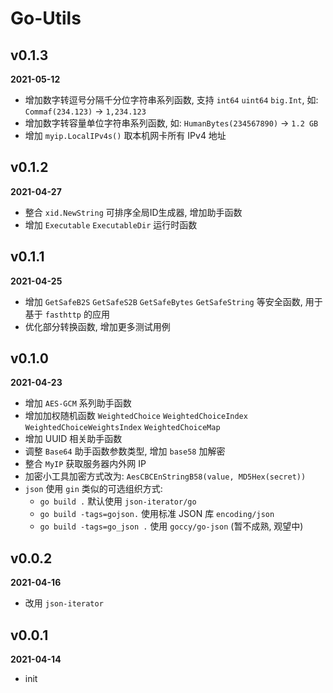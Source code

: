 # Go-Utils

## v0.1.3

**2021-05-12**

- 增加数字转逗号分隔千分位字符串系列函数, 支持 `int64` `uint64` `big.Int`, 如: `Commaf(234.123)` -> `1,234.123`
- 增加数字转容量单位字符串系列函数, 如: `HumanBytes(234567890)` -> `1.2 GB`
- 增加 `myip.LocalIPv4s()` 取本机网卡所有 IPv4 地址

## v0.1.2

**2021-04-27**

- 整合 `xid.NewString` 可排序全局ID生成器, 增加助手函数
- 增加 `Executable` `ExecutableDir` 运行时函数

## v0.1.1

**2021-04-25**

- 增加 `GetSafeB2S` `GetSafeS2B` `GetSafeBytes` `GetSafeString` 等安全函数, 用于基于 `fasthttp` 的应用
- 优化部分转换函数, 增加更多测试用例

## v0.1.0

**2021-04-23**

- 增加 `AES-GCM` 系列助手函数
- 增加加权随机函数 `WeightedChoice` `WeightedChoiceIndex` `WeightedChoiceWeightsIndex` `WeightedChoiceMap`
- 增加 UUID 相关助手函数
- 调整 `Base64` 助手函数参数类型, 增加 `base58` 加解密
- 整合 `MyIP` 获取服务器内外网 IP
- 加密小工具加密方式改为: `AesCBCEnStringB58(value, MD5Hex(secret))`
- `json` 使用 `gin` 类似的可选组织方式:
  - `go build .` 默认使用 `json-iterator/go`
  - `go build -tags=gojson.` 使用标准 JSON 库 `encoding/json`
  - `go build -tags=go_json .` 使用 `goccy/go-json` (暂不成熟, 观望中)

## v0.0.2

**2021-04-16**

- 改用 `json-iterator`

## v0.0.1

**2021-04-14**

- init
